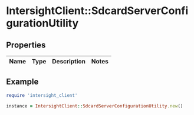 # IntersightClient::SdcardServerConfigurationUtility

## Properties

| Name | Type | Description | Notes |
| ---- | ---- | ----------- | ----- |

## Example

```ruby
require 'intersight_client'

instance = IntersightClient::SdcardServerConfigurationUtility.new()
```

